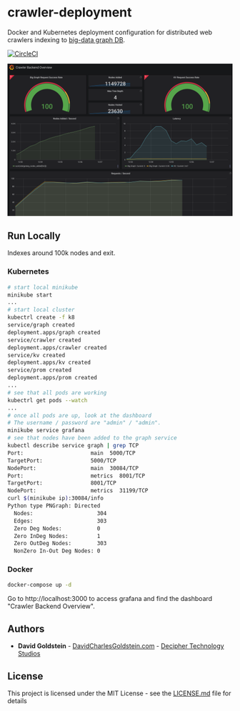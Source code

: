 # crawler-deployment

Docker and Kubernetes deployment configuration for distributed web crawlers indexing to [big-data graph DB](https://github.com/dgoldstein1/graphApi).

[![CircleCI](https://circleci.com/gh/dgoldstein1/crawler.svg?style=svg)](https://circleci.com/gh/dgoldstein1/crawler)

![dashbaord](pictures/grafana.png)

## Run Locally

Indexes around 100k nodes and exit.

### Kubernetes

```sh
# start local minikube
minikube start
...
# start local cluster
kubectrl create -f k8
service/graph created
deployment.apps/graph created
service/crawler created
deployment.apps/crawler created
service/kv created
deployment.apps/kv created
service/prom created
deployment.apps/prom created
...
# see that all pods are working
kubectrl get pods --watch
...
# once all pods are up, look at the dashboard
# The username / password are "admin" / "admin".
minikube service grafana
# see that nodes have been added to the graph service
kubectl describe service graph | grep TCP
Port:                     main  5000/TCP
TargetPort:               5000/TCP
NodePort:                 main  30084/TCP
Port:                     metrics  8001/TCP
TargetPort:               8001/TCP
NodePort:                 metrics  31199/TCP
curl $(minikube ip):30084/info
Python type PNGraph: Directed
  Nodes:                    304
  Edges:                    303
  Zero Deg Nodes:           0
  Zero InDeg Nodes:         1
  Zero OutDeg Nodes:        303
  NonZero In-Out Deg Nodes: 0
```

### Docker

```sh
docker-compose up -d
```
Go to http://localhost:3000 to access grafana and find the dashboard "Crawler Backend Overview".


## Authors

* **David Goldstein** - [DavidCharlesGoldstein.com](http://www.davidcharlesgoldstein.com/?crawler-deployment) - [Decipher Technology Studios](http://deciphernow.com/)

## License

This project is licensed under the MIT License - see the [LICENSE.md](LICENSE.md) file for details
